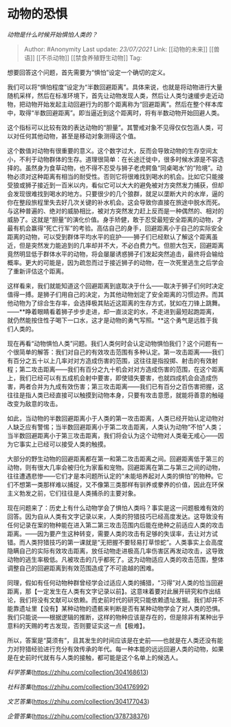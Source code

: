 # 动物的恐惧
*动物是什么时候开始惧怕人类的？*

> Author: #Anonymity
> Last update: *23/07/2021*
> Link: [[动物的未来]] [[兽语]] [[不杀动物]] [[禁食养殖野生动物]]
> Tag:

想要回答这个问题，首先需要为“惧怕”设定一个确切的定义。

我们可以将“惧怕程度”设定为“半数回避距离”。具体来说，也就是将动物进行大量随机采样，然后在标准环境下，首先让动物发现人类，然后让人类匀速缓步走近动物，把动物开始发起主动回避行为的那个距离称为“回避距离”。然后在整个样本库中，取得“半数回避距离”。即当逼近到这个距离时，将有半数动物开始回避人类。

这个指标可以比较有效的表达动物的“胆量”。其警戒对象不见得仅仅包涵人类，可以对任何其他动物，甚至是移动对象测得这个值。

这个数值对动物有很重要的意义。这个数字过大，反而会导致动物的生存空间太小，不利于动物群体的生存。道理很简单：在长途迁徙中，很多时候水源是不容选择的。虽然身为食草动物，也不得不忍受与狮子老虎鳄鱼“同桌喝水”的“险境”。动物必须对这种距离有相当的耐受性。否则它将很难找到喝水的机会。比如它只能接受狼或狮子接近到一百米以内，看似它可以大大的避免被对方突然发力捕获，但却会发现很难找到喝水的地方。只要很少的几个狼群，就足以垄断大片的水岸，逼的你在整段旅程里失去好几次关键的补水机会。这会导致你直接在旅途中脱水而死。与这种普遍的、绝对的威胁相比，被对方突然发力赶上反而是一种偶然的、相对的威胁了。这就是“胆量”的演化价值。身手矫健，敢于忍受最短安全距离的动物，才最有机会赢得“死亡行军”的考验。高估自己的身手，回避距离小于自己的实际安全距离的动物，可以受到群体平均水平的庇护——狮子们已经默认了解这个距离虽近，但是突然发力能追到的几率却并不大，不必白费力气。但胆大包天，回避距离竟然明显低于群体水平的动物，将会屡屡诱惑狮子们发起突然追击，最终将会输给概率。更大的可能是，因为疏忽而过于接近狮子的动物，在一次死里逃生之后学会了重新评估这个距离。

这样看来，我们就能知道这个回避距离到底取决于什么——取决于狮子们何时决定值得一搏。是狮子们用自己的决定，为其他动物划定了安全距离的习惯边界。而其他动物为了综合生存率，会选择极其贴近这距离的生存方式，犹如在刀锋上跳舞。——**睁着眼睛看着狮子步步走进，却一直淡定的水，不走进到最短起跑距离，就仍然能按住性子喝下一口水，这才是动物的勇气写照。**这个勇气是远胜于我们人类的。

现在再看“动物惧怕人类”问题。我们人类何时会认定动物惧怕我们？这个问题有一个很简单的解答：我们对自己的有效攻击范围有多种认定。第一攻击距离——我们有百分之五十以上几率对对方造成伤害的范围，这往往是指投掷、射击的有效射程；第二攻击距离——我们有百分之九十机会对对方造成伤害的范围，在这个距离上，我们已经可以有五成机会射中要害，即使错失要害，也就四成机会会造成伤害，两者合并为九成有效伤害；第三攻击距离——我们已有百分之百伤害把握，这往往是指人类已经直接可以触摸到动物本身，只要有攻击意愿，就能将善意的触碰改变为敌意的攻击。

如此，当动物的半数回避距离小于人类的第一攻击距离，人类已经开始认定动物对人缺乏应有警惕；当半数回避距离小于第二攻击距离，人类认为动物“不怕”人类；当半数回避距离小于第三攻击距离，我们将会认为这个动物对人类毫无戒心——因为它事实上已经可以接受人类的触摸。

大部分的野生动物的回避距离都在第一和第二攻击距离之间。回避距离低于第三的动物，则有很大几率会被归化为家畜和宠物。回避距离在第二与第三之间的动物，往往遭遇悲惨——它们才是本问题所认定的“未能培养起对人类的惧怕”的物种。它们不想第一类那样难以捕捉，又不像第三类那样有驯养或豢养的价值，因此在环保主义勃发之前，它们往往是人类捕杀的主要对象。

现在问题来了：历史上有什么动物学会了惧怕人类吗？事实是这一问题极难有效的回答。因为自从人类有文字记录以来，人类的狩猎技巧已经高度发达。这导致没有任何记录在案的物种能在进入第二第三攻击范围内后能在绝种之前适应人类的攻击距离。——因为要产生这种转变，需要人类的攻击有足够的失误率，去让对方试错。而人类狩猎技巧的第一课就是“无把握不要轻易打草惊蛇”。人类事实上会高度隐瞒自己的实际有效攻击距离，放任动物走进极高几率伤害区再发动攻击，这导致动物的逃生率极低。凡被攻击的几乎都死了。这为动物适应人类的攻击范围，整体调整自己的回避距离到有效范围造成了不可逾越的困难。

同理，假如有任何动物种群曾经学会过适应人类的捕猎，“习得”对人类的恰当回避距离，那【一定发生在人类有文字记录以前】。这意味着要对此展开研究和作出结论，我们将没有文献可以依赖。而史前时代的研究只能依赖遗址发掘。我们却并不能靠遗址里【没有】某种动物的遗骸来判断是否有某种动物学会了对人类的恐惧。我们只能说——根据逻辑的推断，这样的物种应该是存在的，但是除非有某种出乎意料的天赐的考古发现，否则要证实这一点【极难】。

所以，答案是“莫须有”，且其发生的时间应该是在史前——也就是在人类还没有能力对狩猎经验进行充分有效传承的年代。每一种本能的远远回避人类的动物，如果是在史前时代就有与人类的接触，都可能是这个名单上的候选人。

*科学答集*(https://zhihu.com/collection/304168613)

*社科答集*(https://zhihu.com/collection/304176992)

*文艺答集*(https://zhihu.com/collection/304177043)

*企管答集*(https://zhihu.com/collection/378738376)
